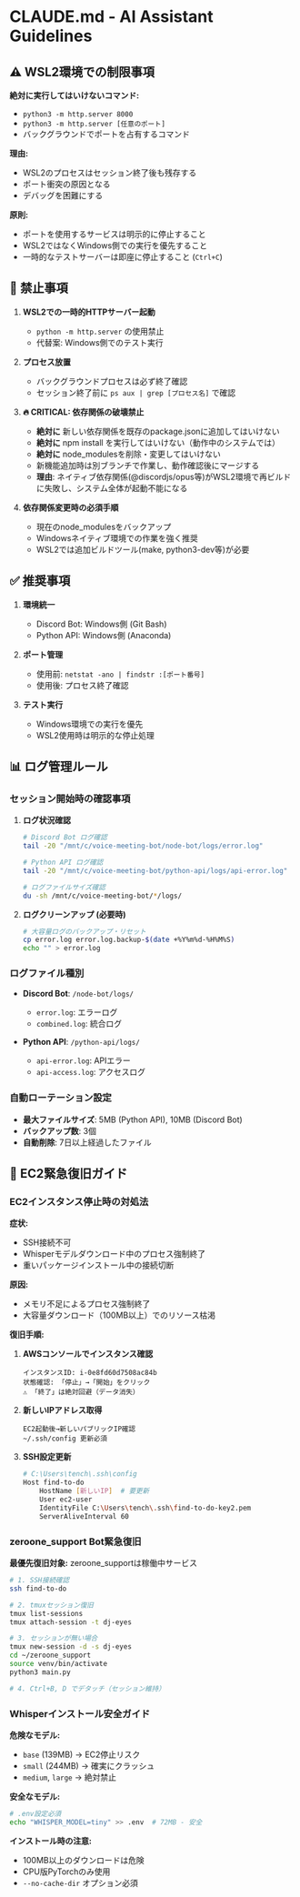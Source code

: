 # CLAUDE.md - AI Assistant Guidelines

## ⚠️ WSL2環境での制限事項

**絶対に実行してはいけないコマンド:**
- `python3 -m http.server 8000`
- `python3 -m http.server [任意のポート]`
- バックグラウンドでポートを占有するコマンド

**理由:**
- WSL2のプロセスはセッション終了後も残存する
- ポート衝突の原因となる
- デバッグを困難にする

**原則:**
- ポートを使用するサービスは明示的に停止すること
- WSL2ではなくWindows側での実行を優先すること
- 一時的なテストサーバーは即座に停止すること (`Ctrl+C`)

## 🚫 禁止事項

1. **WSL2での一時的HTTPサーバー起動**
   - `python -m http.server` の使用禁止
   - 代替案: Windows側でのテスト実行

2. **プロセス放置**
   - バックグラウンドプロセスは必ず終了確認
   - セッション終了前に `ps aux | grep [プロセス名]` で確認

3. **🔥 CRITICAL: 依存関係の破壊禁止**
   - **絶対に** 新しい依存関係を既存のpackage.jsonに追加してはいけない
   - **絶対に** npm install を実行してはいけない（動作中のシステムでは）
   - **絶対に** node_modulesを削除・変更してはいけない
   - 新機能追加時は別ブランチで作業し、動作確認後にマージする
   - **理由**: ネイティブ依存関係(@discordjs/opus等)がWSL2環境で再ビルドに失敗し、システム全体が起動不能になる

4. **依存関係変更時の必須手順**
   - 現在のnode_modulesをバックアップ
   - Windowsネイティブ環境での作業を強く推奨
   - WSL2では追加ビルドツール(make, python3-dev等)が必要

## ✅ 推奨事項

1. **環境統一**
   - Discord Bot: Windows側 (Git Bash)
   - Python API: Windows側 (Anaconda)

2. **ポート管理**
   - 使用前: `netstat -ano | findstr :[ポート番号]`
   - 使用後: プロセス終了確認

3. **テスト実行**
   - Windows環境での実行を優先
   - WSL2使用時は明示的な停止処理

## 📊 ログ管理ルール

### セッション開始時の確認事項

1. **ログ状況確認**
   ```bash
   # Discord Bot ログ確認
   tail -20 "/mnt/c/voice-meeting-bot/node-bot/logs/error.log"
   
   # Python API ログ確認  
   tail -20 "/mnt/c/voice-meeting-bot/python-api/logs/api-error.log"
   
   # ログファイルサイズ確認
   du -sh /mnt/c/voice-meeting-bot/*/logs/
   ```

2. **ログクリーンアップ (必要時)**
   ```bash
   # 大容量ログのバックアップ・リセット
   cp error.log error.log.backup-$(date +%Y%m%d-%H%M%S)
   echo "" > error.log
   ```

### ログファイル種別

- **Discord Bot**: `/node-bot/logs/`
  - `error.log`: エラーログ
  - `combined.log`: 統合ログ
  
- **Python API**: `/python-api/logs/`
  - `api-error.log`: APIエラー
  - `api-access.log`: アクセスログ

### 自動ローテーション設定

- **最大ファイルサイズ**: 5MB (Python API), 10MB (Discord Bot)
- **バックアップ数**: 3個
- **自動削除**: 7日以上経過したファイル

## 🚨 EC2緊急復旧ガイド

### EC2インスタンス停止時の対処法

**症状:**
- SSH接続不可
- Whisperモデルダウンロード中のプロセス強制終了
- 重いパッケージインストール中の接続切断

**原因:**
- メモリ不足によるプロセス強制終了
- 大容量ダウンロード（100MB以上）でのリソース枯渇

**復旧手順:**

1. **AWSコンソールでインスタンス確認**
   ```
   インスタンスID: i-0e8fd60d7508ac84b
   状態確認: 「停止」→「開始」をクリック
   ⚠️ 「終了」は絶対回避（データ消失）
   ```

2. **新しいIPアドレス取得**
   ```
   EC2起動後→新しいパブリックIP確認
   ~/.ssh/config 更新必須
   ```

3. **SSH設定更新**
   ```bash
   # C:\Users\tench\.ssh\config
   Host find-to-do
       HostName [新しいIP]  # 要更新
       User ec2-user
       IdentityFile C:\Users\tench\.ssh\find-to-do-key2.pem
       ServerAliveInterval 60
   ```

### zeroone_support Bot緊急復旧

**最優先復旧対象:** zeroone_supportは稼働中サービス

```bash
# 1. SSH接続確認
ssh find-to-do

# 2. tmuxセッション復旧
tmux list-sessions
tmux attach-session -t dj-eyes

# 3. セッションが無い場合
tmux new-session -d -s dj-eyes
cd ~/zeroone_support
source venv/bin/activate
python3 main.py

# 4. Ctrl+B, D でデタッチ（セッション維持）
```

### Whisperインストール安全ガイド

**危険なモデル:**
- `base` (139MB) → EC2停止リスク
- `small` (244MB) → 確実にクラッシュ
- `medium`, `large` → 絶対禁止

**安全なモデル:**
```bash
# .env設定必須
echo "WHISPER_MODEL=tiny" >> .env  # 72MB - 安全
```

**インストール時の注意:**
- 100MB以上のダウンロードは危険
- CPU版PyTorchのみ使用
- `--no-cache-dir` オプション必須
